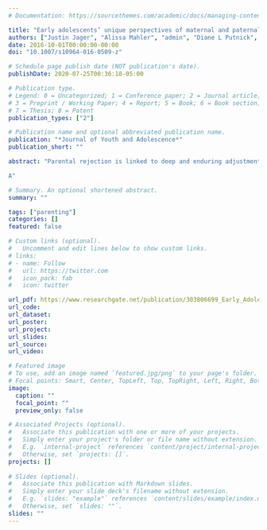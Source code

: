 ```yaml
---
# Documentation: https://sourcethemes.com/academic/docs/managing-content/

title: "Early adolescents’ unique perspectives of maternal and paternal rejection: Examining their across-dyad generalizability and relations with adjustment 1 year later"
authors: ["Justin Jager", "Alissa Mahler", "admin", "Diane L Putnick", "Marc H Bornstein", "Jennifer E Lansford", "Kenneth A Dodge", "Ann T Skinner", "Kirby Deater-Deckard"]
date: 2016-10-01T00:00:00-00:00
doi: "10.1007/s10964-016-0509-z"

# Schedule page publish date (NOT publication's date).
publishDate: 2020-07-25T00:36:18-05:00

# Publication type.
# Legend: 0 = Uncategorized; 1 = Conference paper; 2 = Journal article;
# 3 = Preprint / Working Paper; 4 = Report; 5 = Book; 6 = Book section;
# 7 = Thesis; 8 = Patent
publication_types: ["2"]

# Publication name and optional abbreviated publication name.
publication: "*Journal of Youth and Adolescence*"
publication_short: ""

abstract: "Parental rejection is linked to deep and enduring adjustment problems during adolescence. This study aims to further clarify this relation by demonstrating what has long been posited by parental acceptance/rejection theory but never validated empirically—namely that adolescents’ unique or subjective experience of parental rejection independently informs their future adjustment. Among a longitudinal, multi-informant sample of 161 families (early adolescents were 47 % female and 40 % European American) this study utilized a multitrait–multimethod confirmatory factor analysis to isolate for each early adolescent–parent dyad, the adolescent’s distinct view of parental rejection (i.e., the adolescent unique perspective) from the portion of his or her view that overlaps with his or her parent’s view. The findings indicated that adolescents’ unique perspectives of maternal rejection were not differentiated from their unique perspectives of paternal rejection. Also, consistent with parental acceptance–rejection theory, early adolescents’ unique perspectives of parental rejection were associated with worse adjustment (internalizing and externalizing) 1 year later. This study further demonstrates the utility and validity of the multitrait–multimethod confirmatory factor analysis approach for identifying and examining adolescent unique perspectives. Both conceptually and analytically, this study also integrates research focused on unique perspectives with a distinct but related line of research focused on discrepancies in perspectives.

A"

# Summary. An optional shortened abstract.
summary: ""

tags: ["parenting"]
categories: []
featured: false

# Custom links (optional).
#   Uncomment and edit lines below to show custom links.
# links:
# - name: Follow
#   url: https://twitter.com
#   icon_pack: fab
#   icon: twitter

url_pdf: https://www.researchgate.net/publication/303806699_Early_Adolescents'_Unique_Perspectives_of_Maternal_and_Paternal_Rejection_Examining_Their_Across-Dyad_Generalizability_and_Relations_with_Adjustment_1_Year_Later
url_code:
url_dataset:
url_poster:
url_project:
url_slides:
url_source:
url_video:

# Featured image
# To use, add an image named `featured.jpg/png` to your page's folder. 
# Focal points: Smart, Center, TopLeft, Top, TopRight, Left, Right, BottomLeft, Bottom, BottomRight.
image:
  caption: ""
  focal_point: ""
  preview_only: false

# Associated Projects (optional).
#   Associate this publication with one or more of your projects.
#   Simply enter your project's folder or file name without extension.
#   E.g. `internal-project` references `content/project/internal-project/index.md`.
#   Otherwise, set `projects: []`.
projects: []
 
# Slides (optional).
#   Associate this publication with Markdown slides.
#   Simply enter your slide deck's filename without extension.
#   E.g. `slides: "example"` references `content/slides/example/index.md`.
#   Otherwise, set `slides: ""`.
slides: ""
---
```

